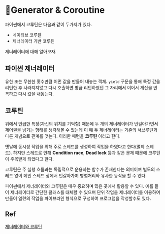 # Generator & Coroutine
파이썬에서 코루틴은 다음과 같이 두가지가 있다.

- 네이티브 코루틴
- 제너레이터 기반 코루틴

제너레이터에 대해 알아보자.

## 파이썬 제너레이터
유한 또는 무한한 횟수만큼 어떤 값을 만들어 내놓는 객체. `yield`  구문을 통해 특정 값을 리턴한 후 사라지지않고 다시 호출하면 방금 리턴하였던 그 자리에서 이어서 계산을 반복하고 다시 값을 내놓는다. 


## 코루틴
위에서 언급한 특징(자신의 위치를 기억함) 때문에 두 개의 제너레이터가 번걸아가면서 제어권을 넘기는 형태를 생각해볼 수 있는데 이 떄 두 제너레이터는 기존의 서브루틴과 다른 개념으로 관계를 맺는다. 이러한 패턴을 **코루틴** 이라고 한다. 

옛날에 동시성 작업을 위해 주로 스레드를 생성하여 작업을 하였다고 한다(멀티 스레드). 하지만 스레드로 인해 **Condition race**, **Dead lock** 등과 같은 문제 때문에 코루틴이 주목받게 되었다고 한다.

코루틴은 주 실행 흐름과는 독립적으로 운용하는 함수가 존재한다는 의미이며 별도의 스레드 없이 메인 스레드 상에서 번갈아가며 병렬처리와 유사한 동작을 할 수 있다.

파이썬에서 제너레이터와 코루틴은 매우 중요하며 많은 곳에서 활용할 수 있다. 예를 들어 제너레이터로 간단한 클래스를 대체할 수 있으며 단위 작업을 제너레이터를 이용하여 만들어 일련의 작업을 파이브라인 형식으로 구성하여 프로그램을 작성할수도 있다.

## Ref
[제너레이터와 코루틴](https://soooprmx.com/archives/5622)